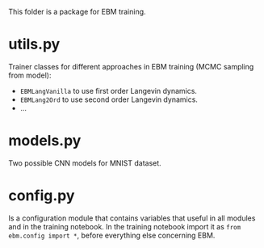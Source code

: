 This folder is a package for EBM training.

# utils.py
Trainer classes for different approaches in EBM training (MCMC sampling from model):
- `EBMLangVanilla` to use first order Langevin dynamics.  
- `EBMLang2Ord` to use second order Langevin dynamics.
- ...

# models.py
Two possible CNN models for MNIST dataset.

# config.py
Is a configuration module that contains variables that useful in all modules and in the training notebook.
In the training notebook import it as `from ebm.config import *`, before everything else concerning EBM.
